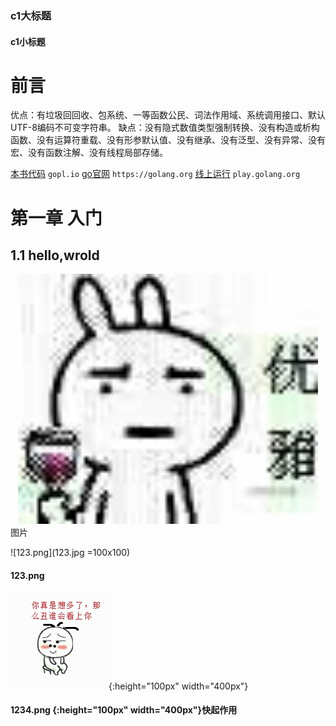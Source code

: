 ### c1大标题
#### c1小标题
# 前言

优点：有垃圾回回收、包系统、一等函数公民、词法作用域、系统调用接口、默认UTF-8编码不可变字符串。
缺点：没有隐式数值类型强制转换、没有构造或析构函数、没有运算符重载、没有形参默认值、没有继承、没有泛型、没有异常、没有宏、没有函数注解、没有线程局部存储。

[本书代码](gopl.io) `gopl.io`
[go官网](https://golang.org)  `https://golang.org`
[线上运行](play.golang.org) `play.golang.org`

# 第一章 入门
## 1.1  hello,wrold
<div  align="center"> 
<img src="123.jpg" width="480" height="400">
</div>
图片

![123.png](123.jpg =100x100)
#### 123.png

![1234.png](1234.jpg){:height="100px" width="400px"}
#### 1234.png {:height="100px" width="400px"}快起作用